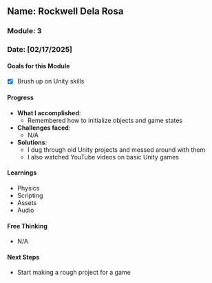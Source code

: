 <!-- Markdown Docs: https://docs.github.com/en/get-started/writing-on-github/getting-started-with-writing-and-formatting-on-github/basic-writing-and-formatting-syntax -->
## Name: Rockwell Dela Rosa
### Module: 3

<!-- Repeat the below as needed-->
### Date: [02/17/2025]

#### Goals for this Module
- [x] Brush up on Unity skills


#### Progress
- **What I accomplished**:
  - Remembered how to initialize objects and game states
- **Challenges faced**:
  - N/A
- **Solutions**:
  - I dug through old Unity projects and messed around with them
  - I also watched YouTube videos on basic Unity games

#### Learnings
- Physics
- Scripting
- Assets
- Audio

#### Free Thinking
- N/A

#### Next Steps
- Start making a rough project for a game
